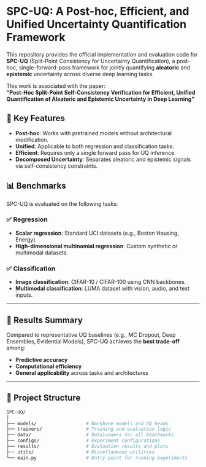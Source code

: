 # SPC-UQ: A Post-hoc, Efficient, and Unified Uncertainty Quantification Framework

This repository provides the official implementation and evaluation code for **SPC-UQ** (Split-Point Consistency for Uncertainty Quantification), a post-hoc, single-forward-pass framework for jointly quantifying **aleatoric** and **epistemic** uncertainty across diverse deep learning tasks.

This work is associated with the paper:  
**"Post-Hoc Split-Point Self-Consistency Verification for Efficient, Unified Quantification of Aleatoric and Epistemic Uncertainty in Deep Learning"**  


## 📌 Key Features

- **Post-hoc**: Works with pretrained models without architectural modification.
- **Unified**: Applicable to both regression and classification tasks.
- **Efficient**: Requires only a single forward pass for UQ inference.
- **Decomposed Uncertainty**: Separates aleatoric and epistemic signals via self-consistency constraints.


## 📊 Benchmarks

SPC-UQ is evaluated on the following tasks:

### ✅ Regression
- **Scalar regression**: Standard UCI datasets (e.g., Boston Housing, Energy).
- **High-dimensional multinomial regression**: Custom synthetic or multimodal datasets.

### ✅ Classification
- **Image classification**: CIFAR-10 / CIFAR-100 using CNN backbones.
- **Multimodal classification**: LUMA dataset with vision, audio, and text inputs.

---

## 🔬 Results Summary

Compared to representative UQ baselines (e.g., MC Dropout, Deep Ensembles, Evidential Models), SPC-UQ achieves the **best trade-off** among:
- **Predictive accuracy**
- **Computational efficiency**
- **General applicability** across tasks and architectures

---

## 📁 Project Structure

```bash
SPC-UQ/
│
├── models/                  # Backbone models and UQ heads
├── trainers/                # Training and evaluation logic
├── data/                    # Dataloaders for all benchmarks
├── configs/                 # Experiment configurations
├── results/                 # Evaluation results and plots
├── utils/                   # Miscellaneous utilities
└── main.py                  # Entry point for running experiments
